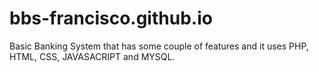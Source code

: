 # bbs-francisco.github.io
Basic Banking System that has some couple of features and it uses PHP, HTML, CSS, JAVASACRIPT and MYSQL.
